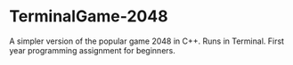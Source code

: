 # TerminalGame-2048
A simpler version of the popular game 2048 in C++. Runs in Terminal. First year programming assignment for beginners.

